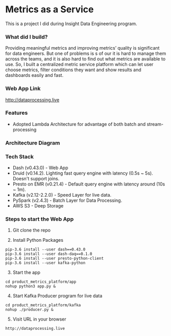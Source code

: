 # Metrics as a Service

This is a project I did during Insight Data Engineering program.

### What did I build?
Providing meaningful metrics and improving metrics’ quality is significant for data engineers. But one of problems is s of our it is hard to manage them across the teams, and it is also hard to find out what metrics are available to use. So, I built a centralized metric service platform which can let user choose metrics,  filter conditions they want and show results and dashboards easily and fast. 

### Web App Link

http://dataprocessing.live

### Features

- Adopted Lambda Architecture for advantage of both batch and stream-processing

### Architecture Diagram

### Tech Stack

- Dash (v0.43.0) - Web App
- Druid (v0.14.2). Lighting fast query engine with latency (0.5s ~ 5s). Doesn't support joins.
- Presto on EMR (v0.21.4) - Default query engine with latency around (10s ~ 1m).
- Kafka (v2.12-2.2.0) - Speed Layer for live data.
- PySpark (v2.4.3) - Batch Layer for Data Processing.
- AWS S3 - Deep Storage

### Steps to start the Web App

1. Git clone the repo

2. Install Python Packages
```
pip-3.6 install --user dash==0.43.0 
pip-3.6 install --user dash-daq==0.1.0
pip-3.6 install --user presto-python-client
pip-3.6 install --user kafka-python
```
3. Start the app

```
cd product_metrics_platform/app
nohup python3 app.py &
```

4. Start Kafka Producer program for live data

```
cd product_metrics_platform/kafka
nohup ./producer.py &
```

5. Visit URL in your browser
```
http://dataprocessing.live
```

